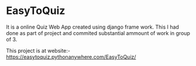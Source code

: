 # EasyToQuiz

It is a online Quiz Web App created using django frame work.
This I had done as part of project and commited substantial ammount of work in group of 3.

This project is at website:- https://easytoquiz.pythonanywhere.com/EasyToQuiz/
